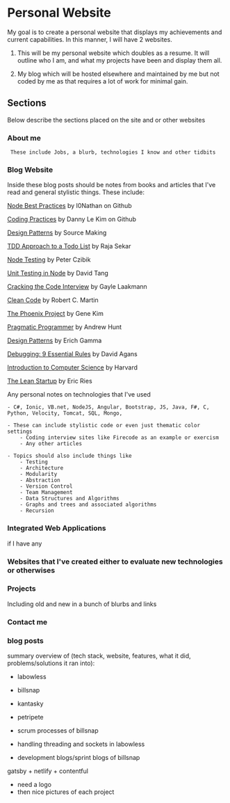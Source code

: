 # Personal Website 

My goal is to create a personal website that displays my achievements and current capabilities. In this manner, I will have 2 websites. 

1) This will be my personal website which doubles as a resume. It will outline who I am, and what my projects have been and display them all. 

2) My blog which will be hosted elsewhere and maintained by me but not coded by me as that requires a lot of work for minimal gain.

## Sections 

Below describe the sections placed on the site and or other websites

### About me 

     These include Jobs, a blurb, technologies I know and other tidbits

### Blog Website

Inside these blog posts should be notes from books and articles that I've read and general stylistic things. These include: 

[Node Best Practices](https://github.com/i0natan/nodebestpractices) by I0Nathan on Github

[Coding Practices](https://dannylekim.github.io/fitnessleague/docs/codingpractices.html) by Danny Le Kim on Github

[Design Patterns](https://sourcemaking.com/design_patterns) by Source Making

[TDD Approach to a Todo List](https://semaphoreci.com/community/tutorials/a-tdd-approach-to-building-a-todo-api-using-node-js-and-mongodb) by Raja Sekar 

[Node Testing](https://blog.risingstack.com/getting-node-js-testing-and-tdd-right-node-js-at-scale/) by Peter Czibik

[Unit Testing in Node](https://www.codementor.io/davidtang/unit-testing-and-tdd-in-node-js-part-1-8t714s877) by David Tang

[Cracking the Code Interview](https://www.amazon.ca/Cracking-Coding-Interview-Programming-Questions/dp/0984782850/ref=zg_bs_939856_1?_encoding=UTF8&psc=1&refRID=G01JE2F92SN46M05BBC8) by Gayle Laakmann

[Clean Code](https://www.amazon.ca/Clean-Code-Handbook-Software-Craftsmanship/dp/0132350882/ref=zg_bs_939856_6?_encoding=UTF8&psc=1&refRID=G01JE2F92SN46M05BBC8) by Robert C. Martin

[The Phoenix Project](https://www.amazon.ca/Phoenix-Project-DevOps-Helping-Business/dp/0988262509/ref=zg_bs_939856_9?_encoding=UTF8&psc=1&refRID=G01JE2F92SN46M05BBC8) by Gene Kim

[Pragmatic Programmer](https://www.amazon.ca/Pragmatic-Programmer-Journeyman-Master/dp/020161622X/ref=sr_1_1?s=books&ie=UTF8&qid=1510324562&sr=1-1&keywords=pragmatic+programmer) by Andrew Hunt

[Design Patterns](https://www.amazon.ca/Design-Patterns-Elements-Reusable-Object-Oriented/dp/0201633612/ref=sr_1_1?ie=UTF8&qid=1510324747&sr=8-1&keywords=design+patterns) by Erich Gamma

[Debugging: 9 Essential Rules](https://www.amazon.ca/Debugging-Indispensable-Software-Hardware-Problems-ebook/dp/B00PDDKQV2/ref=sr_1_1?ie=UTF8&qid=1510324790&sr=8-1&keywords=debugging+9) by David Agans

[Introduction to Computer Science](https://www.edx.org/course/introduction-computer-science-harvardx-cs50x) by Harvard

[The Lean Startup](https://www.amazon.ca/Lean-Startup-Entrepreneurs-Continuous-Innovation/dp/0307887898) by Eric Ries

Any personal notes on technologies that I've used 

    - C#, Ionic, VB.net, NodeJS, Angular, Bootstrap, JS, Java, F#, C, Python, Velocity, Tomcat, SQL, Mongo, 
    
    - These can include stylistic code or even just thematic color settings
        - Coding interview sites like Firecode as an example or exercism
        - Any other articles

    - Topics should also include things like 
        - Testing
        - Architecture
        - Modularity
        - Abstraction
        - Version Control
        - Team Management
        - Data Structures and Algorithms
        - Graphs and trees and associated algorithms
        - Recursion
        

       

### Integrated Web Applications 

if I have any 


### Websites that I've created either to evaluate new technologies or otherwises

### Projects 

Including old and new in a bunch of blurbs and links 

### Contact me 

### blog posts

summary overview of (tech stack, website, features, what it did, problems/solutions it ran into): 

- labowless
- billsnap 
- kantasky
- petripete


- scrum processes of billsnap 
- handling threading and sockets in labowless 
- development blogs/sprint blogs of billsnap 


gatsby + netlify + contentful 

- need a logo 
- then nice pictures of each project 






